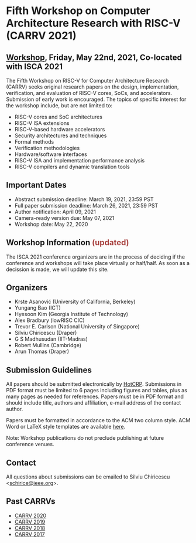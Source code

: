 # Fifth Workshop on Computer Architecture Research with RISC-V (CARRV 2021)

## [Workshop](https://iscaconf.org/isca2021/), Friday, May 22nd, 2021, Co-located with ISCA 2021

The Fifth Workshop on RISC-V for Computer Architecture Research (CARRV) seeks original
research papers on the design, implementation, verification, and evaluation of RISC-V cores,
SoCs, and accelerators. Submission of early work is encouraged. The topics of specific
interest for the workshop include, but are not limited to:

* RISC-V cores and SoC architectures
* RISC-V ISA extensions
* RISC-V-based hardware accelerators
* Security architectures and techniques
* Formal methods
* Verification methodologies
* Hardware/software interfaces
* RISC-V ISA and implementation performance analysis
* RISC-V compilers and dynamic translation tools


## Important Dates

* Abstract submission deadline: March 19, 2021, 23:59 PST
* Full paper submission deadline: March 26, 2021, 23:59 PST
* Author notification: April 09, 2021
* Camera-ready version due: May 07, 2021
* Workshop date: May 22, 2020

## Workshop Information <span style="color:#a94442">(updated)</span>

The ISCA 2021 conference organizers are in the process of deciding if the conference and
workshops will take place virtually or half/half. As soon as a decission is made, we will
update this site.

## Organizers

* Krste Asanović (University of California, Berkeley)
* Yungang Bao (ICT)
* Hyesoon Kim (Georgia Institute of Technology)
* Alex Bradbury (lowRISC CIC)
* Trevor E. Carlson (National University of Singapore)
* Silviu Chiricescu (Draper)
* G S Madhusudan (IIT-Madras)
* Robert Mullins (Cambridge)
* Arun Thomas (Draper)

## Submission Guidelines

All papers should be submitted electronically by
[HotCRP](https://carrv2021.hotcrp.com). Submissions
in PDF format must be limited to 6 pages including figures and tables,
plus as many pages as needed for references. Papers must be in PDF
format and should include title, authors and affiliation, e-mail
address of the contact author.

Papers must be formatted in accordance to the ACM two column
style. ACM Word or LaTeX style templates are available
[here](http://www.acm.org/publications/proceedings-template).

Note: Workshop publications do not preclude publishing at future
conference venues.

## Contact

All questions about submissions can be emailed to Silviu Chiricescu
<<schirice@ieee.org>>.

## Past CARRVs

* [CARRV 2020](https://carrv.github.io/2020/)
* [CARRV 2019](https://carrv.github.io/2019/)
* [CARRV 2018](https://carrv.github.io/2018/)
* [CARRV 2017](https://carrv.github.io/2017/)
